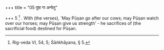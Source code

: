 +++
title = "05 पूषा गा अन्वेतु"

+++
5 [^5] . With (the verses), 'May Pūṣan go after our cows; may Pūṣan watch over our horses; may Pūṣan give us strength' - he sacrifices of (the sacrificial food) destined for Pūṣan.


[^5]:  Rig-veda VI, 54, 5; Śāṅkhāyana, § 5.

